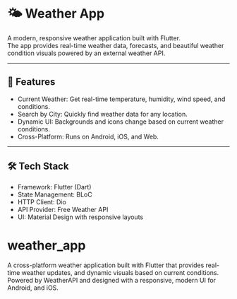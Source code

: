 # 🌤 Weather App

A modern, responsive weather application built with Flutter.  
The app provides real-time weather data, forecasts, and beautiful weather condition visuals powered by an external weather API.

---

## 📱 Features

- Current Weather: Get real-time temperature, humidity, wind speed, and conditions.
- Search by City: Quickly find weather data for any location.
- Dynamic UI: Backgrounds and icons change based on current weather conditions.
- Cross-Platform: Runs on Android, iOS, and Web.

---

## 🛠 Tech Stack

- Framework: Flutter (Dart)
- State Management: BLoC 
- HTTP Client: Dio
- API Provider: Free Weather API
- UI: Material Design with responsive layouts


# weather_app
A cross-platform weather application built with Flutter that provides real-time weather updates, and dynamic visuals based on current conditions. Powered by WeatherAPI and designed with a responsive, modern UI for Android, and iOS.
